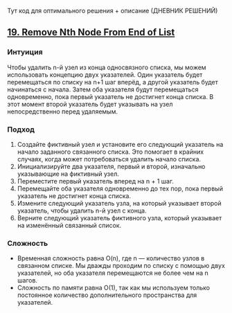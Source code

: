 Тут код для оптимального решения + описание (ДНЕВНИК РЕШЕНИЙ)
## [19. Remove Nth Node From End of List](https://leetcode.com/problems/remove-nth-node-from-end-of-list/description/)

### Интуиция

Чтобы удалить n-й узел из конца односвязного списка, мы можем использовать концепцию двух указателей. Один указатель будет перемещаться по списку на n+1 шаг вперёд, а другой указатель будет начинаться с начала. Затем оба указателя будут перемещаться одновременно, пока первый указатель не достигнет конца списка. В этот момент второй указатель будет указывать на узел непосредственно перед удаляемым.

### Подход

1. Создайте фиктивный узел и установите его следующий указатель на начало заданного связанного списка. Это помогает в крайних случаях, когда может потребоваться удалить начало списка.
2. Инициализируйте два указателя, первый и второй, изначально указывающие на фиктивный узел.
3. Переместите первый указатель вперед на n + 1 шаг.
4. Перемещайте оба указателя одновременно до тех пор, пока первый указатель не достигнет конца списка.
5. Измените следующий указатель узла, на который указывает второй указатель, чтобы удалить n-й узел с конца.
6. Верните следующий указатель фиктивного узла, который указывает на изменённый связанный список.

### Сложность

* Временная сложность равна O(n), где n — количество узлов в связанном списке. Мы дважды проходим по списку с помощью двух указателей, но оба указателя перемещаются не более чем на n шагов.
* Сложность по памяти равна O(1), так как мы используем только постоянное количество дополнительного пространства для указателей.